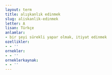 ```yaml
---
layout: term
title: alışkanlık edinmek
slug: aliskanlik-edinmek
letter: A
lisan: Türkçe
anlamlar:
- bir şeyi sürekli yapar olmak, itiyat edinmek
ozellikler:
- - ''
ornekler:
- - ''
orneklerkaynak:
- - ''
---
```

